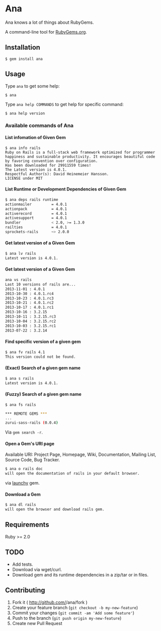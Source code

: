 # Ana

Ana knows a lot of things about RubyGems.

A command-line tool for [RubyGems.org][1].

## Installation

    $ gem install ana

## Usage

Type `ana` to get some help:

    $ ana

Type `ana help COMMANDS` to get help for specific command:

    $ ana help version

### Available commands of Ana

#### List infomation of Given Gem

```
$ ana info rails
Ruby on Rails is a full-stack web framework optimized for programmer happiness and sustainable productivity. It encourages beautiful code by favoring convention over configuration.
Has been downloaded for 29911559 times!
The Latest version is 4.0.1.
Respectful Author(s): David Heinemeier Hansson.
LICENSE under MIT
```

#### List Runtime or Development Dependencies of Given Gem

```bash
$ ana deps rails runtime
actionmailer         = 4.0.1
actionpack           = 4.0.1
activerecord         = 4.0.1
activesupport        = 4.0.1
bundler              < 2.0, >= 1.3.0
railties             = 4.0.1
sprockets-rails      ~> 2.0.0
```

#### Get latest version of a Given Gem

```bash
$ ana lv rails
Latest version is 4.0.1.
```


#### Get latest version of a Given Gem

```bash
ana vs rails
Last 10 versions of rails are...
2013-11-01 : 4.0.1
2013-10-30 : 4.0.1.rc4
2013-10-23 : 4.0.1.rc3
2013-10-21 : 4.0.1.rc2
2013-10-17 : 4.0.1.rc1
2013-10-16 : 3.2.15
2013-10-11 : 3.2.15.rc3
2013-10-04 : 3.2.15.rc2
2013-10-03 : 3.2.15.rc1
2013-07-22 : 3.2.14
```

#### Find specific version of a given gem

```bash
$ ana fv rails 4.1
This version could not be found.
```

#### (Exact) Search of a given gem name

```bash
$ ana s rails
Latest version is 4.0.1.
```

#### (Fuzzy) Search of a given gem name

```bash
$ ana fs rails

*** REMOTE GEMS ***
...
zurui-sass-rails (0.0.4)
```

Via `gem search -r`.

#### Open a Gem's URI page

Available URI: Project Page, Homepage, Wiki, Documentation, Mailing List,
               Source Code, Bug Tracker.

```bash
$ ana o rails doc
will open the documentation of rails in your default browser.
```

via [launchy][2] gem.

#### Download a Gem

```bash
$ ana dl rails
will open the browser and download rails gem.
```

## Requirements

Ruby >= 2.0

## TODO

* Add tests.
* Download via wget/curl.
* Download gem and its runtime dependencies in a zip/tar or in files.

## Contributing

1. Fork it ( http://github.com/<my-github-username>/ana/fork )
2. Create your feature branch (`git checkout -b my-new-feature`)
3. Commit your changes (`git commit -am 'Add some feature'`)
4. Push to the branch (`git push origin my-new-feature`)
5. Create new Pull Request

[1]: https://rubygems.org/
[2]: https://github.com/copiousfreetime/launchy